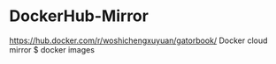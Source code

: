 # DockerHub-Mirror
https://hub.docker.com/r/woshichengxuyuan/gatorbook/
Docker cloud mirror
$ docker images
